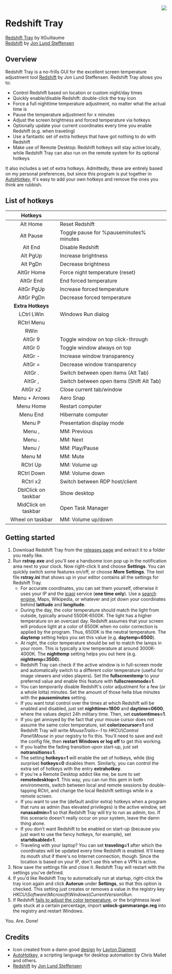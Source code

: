 <img src="https://github.com/ltGuillaume/Redshift-Tray/blob/master/Icons/redshift.ico" align="right"/>

# Redshift Tray
[Redshift Tray](https://github.com/ltGuillaume/Redshift-Tray) by ltGuillaume  
[Redshift](http://jonls.dk/redshift) by [Jon Lund Steffensen](https://github.com/jonls) 

## Overview
Redshift Tray is a no-frills GUI for the excellent screen temperature adjustment tool [Redshift](http://jonls.dk/redshift) by Jon Lund Steffensen. Redshift Tray allows you to:

- Control Redshift based on location or custom night/day times
- Quickly enable/disable Redshift: double-click the tray icon
- Force a full nighttime temperature adjustment, no matter what the actual time is
- Pause the temperature adjustment for x minutes
- Adjust the screen brightness and forced temperature via hotkeys
- Optionally update your current coordinates every time you enable Redshift (e.g. when traveling)
- Use a fantastic set of extra hotkeys that have got nothing to do with Redshift
- Make use of Remote Desktop: Redshift hotkeys will stay active locally, while Redshift Tray can also run on the remote system for its optional hotkeys

It also includes a set of extra hotkeys. Admittedly, these are entirely based on my personal preferences, but since this program is put together in [AutoHotkey](http://www.autohotkey.com), it's easy to add your own hotkeys and remove the ones you think are rubbish.

## List of hotkeys

__Hotkeys__ | &nbsp;
:---: |---
Alt Home | Reset Redshift
Alt Pause | Toggle pause for %pauseminutes% minutes
Alt End | Disable Redshift
Alt PgUp | Increase brightness
Alt PgDn | Decrease brightness
AltGr Home | Force night temperature (reset)
AltGr End | End forced temperature
AltGr PgUp | Increase forced temperature
AltGr PgDn | Decrease forced temperature
__Extra Hotkeys__ | &nbsp;
LCtrl LWin | Windows Run dialog
RCtrl Menu | 
RWin | 
AltGr 9 | Toggle window on top click-through
AltGr 0 | Toggle window always on top
AltGr - | Increase window transparency
AltGr = | Decrease window transparency
AltGr . | Switch between open items (Alt Tab)
AltGr , | Switch between open items (Shift Alt Tab)
AltGr x2 | Close current tab/window
Menu + Arrows | Aero Snap
Menu Home | Restart computer
Menu End | Hibernate computer
Menu P | Presentation display mode
Menu , | MM: Previous
Menu . | MM: Next
Menu / | MM: Play/Pause
Menu M | MM: Mute
RCtrl Up | MM: Volume up
RCtrl Down | MM: Volume down
RCtrl x2 | Switch between RDP host/client
DblClick on taskbar | Show desktop
MidClick on taskbar | Open Task Manager
Wheel on taskbar | MM: Volume up/down

## Getting started
1. Download Redshift Tray from the [releases page](https://github.com/ltGuillaume/Redshift-Tray/releases) and extract it to a folder you really like.
2. Run __rstray.exe__ and you'll see a handsome icon pop up in the notification area next to your clock. Now right-click it and choose __Settings__. You can quickly switch some features on/off, or choose __More Settings__. The text file __rstray.ini__ that shows up in your editor contains all the settings for Redshift Tray.
    - For accurate coordinates, you can set them yourself, otherwise it uses your IP and the [ipapi](https://ipapi.co) service (__one time only__). Use a <a href="https://encrypted.google.com/search?q=Amsterdam+coordinates">search engine</a>, Maps, Wikipedia, or whatever and jot down your coordinates behind __latitude__ and __longitude__.
    - During the day, the color temperature should match the light from outside, typically around 5500K-6500K. The light has a higher temperature on an overcast day. Redshift assumes that your screen will produce light at a color of 6500K when no color correction is applied by the program. Thus, 6500K is the neutral temperature. The __daytemp__ setting helps you set this value (e.g. __daytemp=6500__).
    - At night, the color temperature should be set to match the lamps in your room. This is typically a low temperature at around 3000K-4000K. The __nighttemp__ setting helps you out here (e.g. __nighttemp=3500__).
    - Redshift Tray can check if the active window is in full-screen mode and automatically switch to a different color temperature (useful for image viewers and video players). Set the __fullscreentemp__ to your preferred value and enable this feature with __fullscreenmode=1__.
    - You can temporarily disable Redshift's color adjustment for a few (or a whole lotta) minutes. Set the amount of those hella blue minutes with the __pauseminutes__ setting.
    - If you want total control over the times at which Redshift will be enabled and disabled, just set __nighttime=1800__ and __daytime=0600__, where the values depict 24h military time. Then, set __customtimes=1__.
    - If you get annoyed by the fact that your mouse cursor does not assume the same color temperature, set __colorizecursor=1__ and Redshift Tray will write _MouseTrails=-1_ to _HKCU\Control Panel\Mouse_ in your registry to fix this. You'll need to save and exit the config file, then __restart Windows or log off__ to get this working.
    - If you loathe the fading transition upon start-up, just set __notransitions=1__.
    - The setting __hotkeys=1__ will enable the set of hotkeys, while (big surprise) __hotkeys=0__ disables them. Similarly, you can control the extra set of hotkeys with the entry __extrahotkey__.
    - If you're a Remote Desktop addict like me, be sure to set __remotedesktop=1__. This way, you can run this gem in both environments, switch between local and remote sessions by double-tapping RCtrl, and change the local Redshift settings while in a remote screen.
    - If you want to use the (default and/or extra) hotkeys when a program that runs as admin (has elevated privileges) is the active window, set __runasadmin=1__ so that Redshift Tray will try to run as admin, too. If this scenario doesn't really occur on your system, leave the damn thing alone.
    - If you don't want Redshift to be enabled on start-up (because you just want to use the fancy hotkeys, for example), set __startdisabled=1__.
    - Traveling with your laptop? You can set __traveling=1__ after which the coordinates will be updated every time Redshift is enabled. It'll keep its mouth shut if there's no Internet connection, though. Since the location is based on your IP, don't use this when a VPN is active.
3. Now save the settings file and close it. Redshift Tray will restart with the settings you've defined.
4. If you'd like Redshift Tray to automatically run at startup, right-click the tray icon again and click __Autorun__ under __Settings__, so that this option is checked. This setting just creates or removes a value in the registry key _HKCU\Software\Microsoft\Windows\CurrentVersion\Run_.
5. If Redshift [fails to adjust the color temperature](http://jonls.dk/2010/09/windows-gamma-adjustments), or the brightness level gets stuck at a certain percentage, import __unlock-gammarange.reg__ into the registry and restart Windows.

You. Are. Done!

## Credits
* Icon created from a damn good [design](http://www.laytondiament.com/blog/2015/5/3/design-chill-sunset-icon) by [Layton Diament](http://www.laytondiament.com)  
* [AutoHotkey](https://www.autohotkey.com), a scripting language for desktop automation by Chris Mallet and others.  
* [Redshift](http://jonls.dk/redshift) by [Jon Lund Steffensen](https://github.com/jonls)
